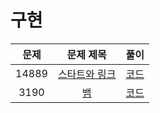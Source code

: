 # 구현

문제|문제 제목|풀이|
|:---:|:---:|:---:|
|14889|[스타트와 링크](https://www.acmicpc.net/problem/14889)|[코드](https://github.com/SunHyeYoon/PS/blob/main/%EC%95%8C%EA%B3%A0%EB%A6%AC%EC%A6%98/%EA%B5%AC%ED%98%84/14889.py)|
|3190|[뱀](https://www.acmicpc.net/problem/3190)|[코드](https://github.com/SunHyeYoon/PS/blob/main/%EC%95%8C%EA%B3%A0%EB%A6%AC%EC%A6%98/%EA%B5%AC%ED%98%84/3190.py)|
